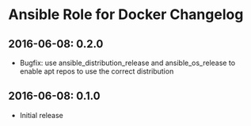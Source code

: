 # Ansible Role for Docker Changelog

## 2016-06-08: 0.2.0

  - Bugfix: use ansible_distribution_release and ansible_os_release
    to enable apt repos to use the correct distribution

## 2016-06-08: 0.1.0

  - Initial release

